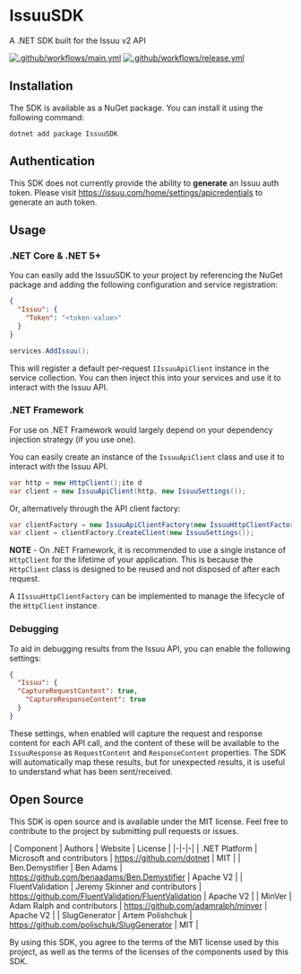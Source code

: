 # IssuuSDK

A .NET SDK built for the Issuu v2 API

[![.github/workflows/main.yml](https://github.com/IngeniumSE/IssuuSDK/actions/workflows/main.yml/badge.svg)](https://github.com/IngeniumSE/IssuuSDK/actions/workflows/main.yml) [![.github/workflows/release.yml](https://github.com/IngeniumSE/IssuuSDK/actions/workflows/release.yml/badge.svg)](https://github.com/IngeniumSE/IssuuSDK/actions/workflows/release.yml)

## Installation

The SDK is available as a NuGet package. You can install it using the following command:

```
dotnet add package IssuuSDK
```

## Authentication

This SDK does not currently provide the ability to **generate** an Issuu auth token. Please visit https://issuu.com/home/settings/apicredentials to generate an auth token.

## Usage

### .NET Core & .NET 5+
You can easily add the IssuuSDK to your project by referencing the NuGet package and adding the following configuration and service registration:

```json
{
  "Issuu": {
    "Token": "<token-value>"
  }
}
```

```csharp
services.AddIssuu();
```

This will register a default per-request `IIssuuApiClient` instance in the service collection. You can then inject this into your services and use it to interact with the Issuu API.

### .NET Framework

For use on .NET Framework would largely depend on your dependency injection strategy (if you use one).

You can easily create an instance of the `IssuuApiClient` class and use it to interact with the Issuu API.

```csharp
var http = new HttpClient();ite d
var client = new IssuuApiClient(http, new IssuuSettings());
```

Or, alternatively through the API client factory:

```csharp
var clientFactory = new IssuuApiClientFactory(new IssuuHttpClientFactory());
var client = clientFactory.CreateClient(new IssuuSettings());
```

**NOTE** - On .NET Framework, it is recommended to use a single instance of `HttpClient` for the lifetime of your application. This is because the `HttpClient` class is designed to be reused and not disposed of after each request.

A `IIssuuHttpClientFactory` can be implemented to manage the lifecycle of the `HttpClient` instance.

### Debugging

To aid in debugging results from the Issuu API, you can enable the following settings:

```json
{
  "Issuu": {
  "CaptureRequestContent": true,
    "CaptureResponseContent": true
  }
}
```

These settings, when enabled will capture the request and response content for each API call, and the content of these will be available to the `IssuuResponse` as `RequestContent` and `ResponseContent` properties. The SDK will automatically map these results, but for unexpected results, it is useful to understand what has been sent/received.

## Open Source

This SDK is open source and is available under the MIT license. Feel free to contribute to the project by submitting pull requests or issues.

| Component | Authors | Website | License |
|-|-|-|
| .NET Platform | Microsoft and contributors | https://github.com/dotnet | MIT |
| Ben.Demystifier | Ben Adams | https://github.com/benaadams/Ben.Demystifier | Apache V2 |
| FluentValidation | Jeremy Skinner and contributors | https://github.com/FluentValidation/FluentValidation | Apache V2 |
| MinVer | Adam Ralph and contributors | https://github.com/adamralph/minver | Apache V2 |
| SlugGenerator | Artem Polishchuk | https://github.com/polischuk/SlugGenerator | MIT |

By using this SDK, you agree to the terms of the MIT license used by this project, as well as the terms of the licenses of the components used by this SDK.
